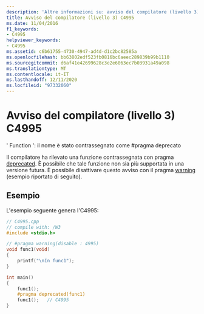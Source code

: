```yaml
---
description: 'Altre informazioni su: avviso del compilatore (livello 3) C4995'
title: Avviso del compilatore (livello 3) C4995
ms.date: 11/04/2016
f1_keywords:
- C4995
helpviewer_keywords:
- C4995
ms.assetid: c6b61755-4730-4947-ad4d-d1c2bc82585a
ms.openlocfilehash: bb63802edf523fb0816bc6aeec289839b99b1110
ms.sourcegitcommit: d6af41e42699628c3e2e6063ec7b03931a49a098
ms.translationtype: MT
ms.contentlocale: it-IT
ms.lasthandoff: 12/11/2020
ms.locfileid: "97332060"
---
```

# <a name="compiler-warning-level-3-c4995"></a>Avviso del compilatore (livello 3) C4995

' Function ': il nome è stato contrassegnato come #pragma deprecato

Il compilatore ha rilevato una funzione contrassegnata con pragma [deprecated](../../preprocessor/deprecated-c-cpp.md). È possibile che tale funzione non sia più supportata in una versione futura. È possibile disattivare questo avviso con il pragma [warning](../../preprocessor/warning.md) (esempio riportato di seguito).

## <a name="example"></a>Esempio

L'esempio seguente genera l'C4995:

```cpp
// C4995.cpp
// compile with: /W3
#include <stdio.h>

// #pragma warning(disable : 4995)
void func1(void)
{
    printf("\nIn func1");
}

int main()
{
    func1();
    #pragma deprecated(func1)
    func1();   // C4995
}
```
